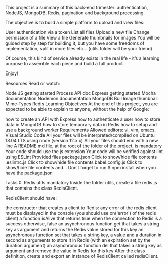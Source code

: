 This project is a summary of this back-end trimester: authentication, NodeJS, MongoDB, Redis, pagination and background processing.

The objective is to build a simple platform to upload and view files:

User authentication via a token
List all files
Upload a new file
Change permission of a file
View a file
Generate thumbnails for images
You will be guided step by step for building it, but you have some freedoms of implementation, split in more files etc… (utils folder will be your friend)

Of course, this kind of service already exists in the real life - it’s a learning purpose to assemble each piece and build a full product.

Enjoy!

Resources
Read or watch:

Node JS getting started
Process API doc
Express getting started
Mocha documentation
Nodemon documentation
MongoDB
Bull
Image thumbnail
Mime-Types
Redis
Learning Objectives
At the end of this project, you are expected to be able to explain to anyone, without the help of Google:

how to create an API with Express
how to authenticate a user
how to store data in MongoDB
how to store temporary data in Redis
how to setup and use a background worker
Requirements
Allowed editors: vi, vim, emacs, Visual Studio Code
All your files will be interpreted/compiled on Ubuntu 18.04 LTS using node (version 12.x.x)
All your files should end with a new line
A README.md file, at the root of the folder of the project, is mandatory
Your code should use the js extension
Your code will be verified against lint using ESLint
Provided files
package.json
Click to show/hide file contents
.eslintrc.js
Click to show/hide file contents
babel.config.js
Click to show/hide file contents
and…
Don’t forget to run $ npm install when you have the package.json

Tasks
0. Redis utils
mandatory
Inside the folder utils, create a file redis.js that contains the class RedisClient.

RedisClient should have:

the constructor that creates a client to Redis:
any error of the redis client must be displayed in the console (you should use on('error') of the redis client)
a function isAlive that returns true when the connection to Redis is a success otherwise, false
an asynchronous function get that takes a string key as argument and returns the Redis value stored for this key
an asynchronous function set that takes a string key, a value and a duration in second as arguments to store it in Redis (with an expiration set by the duration argument)
an asynchronous function del that takes a string key as argument and remove the value in Redis for this key
After the class definition, create and export an instance of RedisClient called redisClient.
